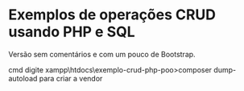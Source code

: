 # Exemplos de operações CRUD usando PHP e SQL

Versão sem comentários e com um pouco de Bootstrap.



cmd digite xampp\htdocs\exemplo-crud-php-poo>composer dump-autoload para criar a vendor 